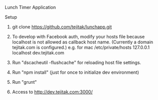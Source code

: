 Lunch Timer Application

Setup

1. git clone https://github.com/tejitak/lunchapp.git

2. To develop with Facebook auth, modify your hosts file because localhost is not allowed as callback host name. (Currently a domain tejitak.com is configured.)
e.g. for mac
 /etc/private/hosts
 127.0.0.1       localhost dev.tejitak.com
3. Run "dscacheutil -flushcache" for reloading host file settings.

4. Run "npm install" (just for once to initialize dev environment)

5. Run "grunt"

6. Access to http://dev.tejitak.com:3000/
